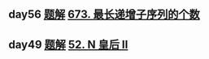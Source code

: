 ## day56 [题解](https://leetcode-solution.cn/solutionDetail?type=3&id=56&max_id=2) [673. 最长递增子序列的个数](https://leetcode.cn/problems/number-of-longest-increasing-subsequence/)
## day49 [题解](https://leetcode-solution.cn/solutionDetail?type=3&id=49&max_id=2) [52. N 皇后 II](https://leetcode.cn/problems/n-queens-ii/)
